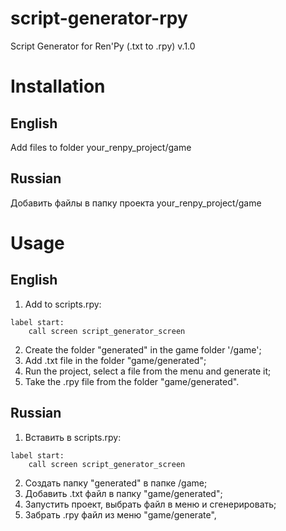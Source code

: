 # script-generator-rpy
Script Generator for Ren'Py (.txt to .rpy) v.1.0

# Installation
## English
Add files to folder your_renpy_project/game
## Russian
Добавить файлы в папку проекта your_renpy_project/game

# Usage
## English
1. Add to scripts.rpy:
```
label start:
    call screen script_generator_screen
```
2. Create the folder "generated" in the game folder '/game';
3. Add .txt file in the folder "game/generated";
4. Run the project, select a file from the menu and generate it;
5. Take the .rpy file from the folder "game/generated".

## Russian
1. Вставить в scripts.rpy:
```
label start:
    call screen script_generator_screen
```
2. Создать папку "generated" в папке /game;
3. Добавить .txt файл в папку "game/generated";
4. Запустить проект, выбрать файл в меню и сгенерировать;
5. Забрать .rpy файл из меню "game/generate",
